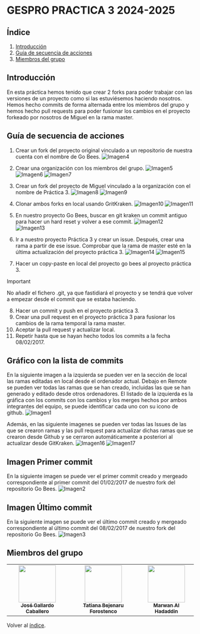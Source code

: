 # GESPRO PRACTICA 3 2024-2025
## Índice
1. [Introducción](#introducción)
2. [Guía de secuencia de acciones](#guía-de-secuencia-de-acciones)
3. [Miembros del grupo](#miembros-del-grupo)

## Introducción
En esta práctica hemos tenido que crear 2 forks para poder trabajar con las versiones de un proyecto como si las estuviésemos haciendo nosotros. Hemos hecho commits de forma alternada entre los miembros del grupo y hemos hecho pull requests para poder fusionar los cambios en el proyecto forkeado por nosotros de Miguel en la rama master.

## Guía de secuencia de acciones
1. Crear un fork del proyecto original vinculado a un repositorio de nuestra cuenta con el nombre de Go Bees.
![Imagen4](/images/ForkGoBees.JPG)

2. Crear una organización con los miembros del grupo.
![Imagen5](/images/Organizacion1.JPG)
![Imagen6](/images/Organizacion2.JPG)
![Imagen7](/images/Organizacion3.JPG)

3. Crear un fork del proyecto de Miguel vinculado a la organización con el nombre de Práctica 3.
![Imagen8](/images/ForkPr3ORg.JPG)
![Imagen9](/images/ForkPract3.JPG)

4. Clonar ambos forks en local usando GritKraken.
![Imagen10](/images/CodeClonacion.JPG)
![Imagen11](/images/Clonacion.JPG)

5. En nuestro proyecto Go Bees, buscar en git kraken un commit antiguo para hacer un hard reset y volver a ese commit.
![Imagen12](/images/Paso5-1.JPG)
![Imagen13](/images/Paso5-2.JPG)

6. Ir a nuestro proyecto Práctica 3 y crear un issue. Después, crear una rama a partir de ese issue. Comprobar que la rama de master esté en la última actualización del proyecto práctica 3.
![Imagen14](/images/Paso6.JPG)
![Imagen15](/images/Paso6o2.JPG)

7. Hacer un copy-paste en local del proyecto go bees al proyecto práctica 3.


> [!IMPORTANT]
> No añadir el fichero .git, ya que fastidiará el proyecto y se tendrá que volver a empezar desde el commit que se estaba haciendo.

8. Hacer un commit y push en el proyecto práctica 3.
9. Crear una pull request en el proyecto práctica 3 para fusionar los cambios de la rama temporal la rama master.
10. Aceptar la pull request y actualizar local.
11. Repetir hasta que se hayan hecho todos los commits a la fecha 08/02/2017.

## Gráfico con la lista de commits
En la siguiente imagen a la izquierda se pueden ver en la sección de local las ramas editadas en local desde el ordenador actual. Debajo en Remote se pueden ver todas las ramas que se han creado, incluidas las que se han generado y editado desde otros ordenadores.
El listado de la izquierda es la gráfica con los commits con los cambios y los merges hechos por ambos integrantes del equipo, se puede identificar cada uno con su icono de github.
![Imagen1](/images/GraficoCommits.JPG)

Además, en las siguiente imagenes se pueden ver todas las Issues  de las que se crearon ramas y las pull request para actualizar dichas ramas que se crearon desde Github y se cerraron automáticamente a posteriori al actualizar desde GitKraken.
![Imagen16](/images/Issues.JPG)
![Imagen17](/images/PullRequest.JPG)

## Imagen Primer commit
En la siguiente imagen se puede ver el primer commit creado y mergeado correspondiente al primer commit del 01/02/2017 de nuestro fork del repositorio Go Bees.
![Imagen2](/images/ImagenPrimerCommit2.jpg)

## Imagen Último commit
En la siguiente imagen se puede ver el último commit creado y mergeado correspondiente al último commit del 08/02/2017 de nuestro fork del repositorio Go Bees.
![Imagen3](/images/ImagenUltimoCoommit.png)


## Miembros del grupo
<table>
    <tr>
        <td align="center"><a href="https://github.com/Joseleelsuper"><img src="https://github.com/Joseleelsuper.png" width="100px;" alt=""/><br /><sub><b>José Gallardo Caballero</b></sub></a></td>
        <td align="center"><a href="https://github.com/tbf1003"><img src="https://github.com/tbf1003.png" width="100px;" alt=""/><br /><sub><b>Tatiana Bejenaru Forostenco</b></sub></a></td>
        <td align="center"><a href="https://github.com/marwan-03-ux"><img src="https://github.com/marwan-03-ux.png" width="100px;" alt=""/><br /><sub><b>Marwan Al Hadaddin</b></sub></a></td>
    </tr>
</table>

Volver al [índice](#índice).
